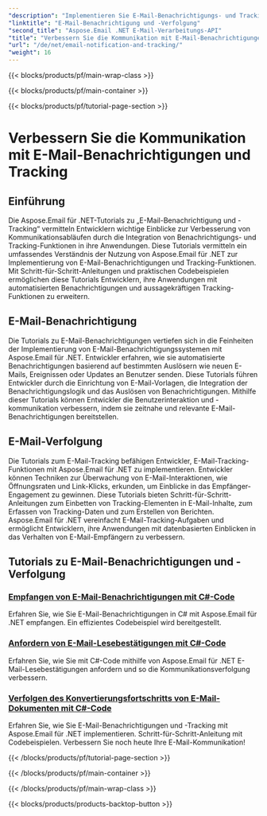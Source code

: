 ```yaml
---
"description": "Implementieren Sie E-Mail-Benachrichtigungs- und Tracking-Funktionen mithilfe der Aspose.Email für .NET-Tutorials. Automatisieren Sie Benachrichtigungen und erhalten Sie Einblicke in die Interaktionen Ihrer E-Mail-Empfänger."
"linktitle": "E-Mail-Benachrichtigung und -Verfolgung"
"second_title": "Aspose.Email .NET E-Mail-Verarbeitungs-API"
"title": "Verbessern Sie die Kommunikation mit E-Mail-Benachrichtigungen und Tracking"
"url": "/de/net/email-notification-and-tracking/"
"weight": 16
---
```


{{< blocks/products/pf/main-wrap-class >}}

{{< blocks/products/pf/main-container >}}

{{< blocks/products/pf/tutorial-page-section >}}

# Verbessern Sie die Kommunikation mit E-Mail-Benachrichtigungen und Tracking


## Einführung

Die Aspose.Email für .NET-Tutorials zu „E-Mail-Benachrichtigung und -Tracking“ vermitteln Entwicklern wichtige Einblicke zur Verbesserung von Kommunikationsabläufen durch die Integration von Benachrichtigungs- und Tracking-Funktionen in ihre Anwendungen. Diese Tutorials vermitteln ein umfassendes Verständnis der Nutzung von Aspose.Email für .NET zur Implementierung von E-Mail-Benachrichtigungen und Tracking-Funktionen. Mit Schritt-für-Schritt-Anleitungen und praktischen Codebeispielen ermöglichen diese Tutorials Entwicklern, ihre Anwendungen mit automatisierten Benachrichtigungen und aussagekräftigen Tracking-Funktionen zu erweitern.

## E-Mail-Benachrichtigung

Die Tutorials zu E-Mail-Benachrichtigungen vertiefen sich in die Feinheiten der Implementierung von E-Mail-Benachrichtigungssystemen mit Aspose.Email für .NET. Entwickler erfahren, wie sie automatisierte Benachrichtigungen basierend auf bestimmten Auslösern wie neuen E-Mails, Ereignissen oder Updates an Benutzer senden. Diese Tutorials führen Entwickler durch die Einrichtung von E-Mail-Vorlagen, die Integration der Benachrichtigungslogik und das Auslösen von Benachrichtigungen. Mithilfe dieser Tutorials können Entwickler die Benutzerinteraktion und -kommunikation verbessern, indem sie zeitnahe und relevante E-Mail-Benachrichtigungen bereitstellen.

## E-Mail-Verfolgung

Die Tutorials zum E-Mail-Tracking befähigen Entwickler, E-Mail-Tracking-Funktionen mit Aspose.Email für .NET zu implementieren. Entwickler können Techniken zur Überwachung von E-Mail-Interaktionen, wie Öffnungsraten und Link-Klicks, erkunden, um Einblicke in das Empfänger-Engagement zu gewinnen. Diese Tutorials bieten Schritt-für-Schritt-Anleitungen zum Einbetten von Tracking-Elementen in E-Mail-Inhalte, zum Erfassen von Tracking-Daten und zum Erstellen von Berichten. Aspose.Email für .NET vereinfacht E-Mail-Tracking-Aufgaben und ermöglicht Entwicklern, ihre Anwendungen mit datenbasierten Einblicken in das Verhalten von E-Mail-Empfängern zu verbessern.

## Tutorials zu E-Mail-Benachrichtigungen und -Verfolgung
### [Empfangen von E-Mail-Benachrichtigungen mit C#-Code](./receiving-email-notifications-with-csharp-code/)
Erfahren Sie, wie Sie E-Mail-Benachrichtigungen in C# mit Aspose.Email für .NET empfangen. Ein effizientes Codebeispiel wird bereitgestellt.
### [Anfordern von E-Mail-Lesebestätigungen mit C#-Code](./requesting-email-read-receipts-using-csharp-code/)
Erfahren Sie, wie Sie mit C#-Code mithilfe von Aspose.Email für .NET E-Mail-Lesebestätigungen anfordern und so die Kommunikationsverfolgung verbessern.
### [Verfolgen des Konvertierungsfortschritts von E-Mail-Dokumenten mit C#-Code](./tracking-email-document-conversion-progress-with-csharp-code/)
Erfahren Sie, wie Sie E-Mail-Benachrichtigungen und -Tracking mit Aspose.Email für .NET implementieren. Schritt-für-Schritt-Anleitung mit Codebeispielen. Verbessern Sie noch heute Ihre E-Mail-Kommunikation!

{{< /blocks/products/pf/tutorial-page-section >}}

{{< /blocks/products/pf/main-container >}}

{{< /blocks/products/pf/main-wrap-class >}}

{{< blocks/products/products-backtop-button >}}